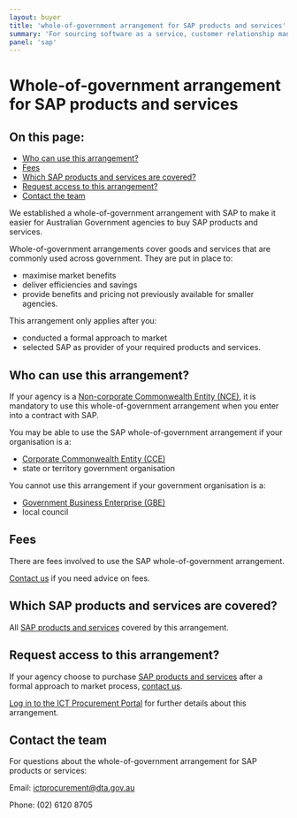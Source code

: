 ```yaml
---
layout: buyer
title: 'whole-of-government arrangement for SAP products and services'
summary: 'For sourcing software as a service, customer relationship management, development tools'
panel: 'sap'
---
```


# Whole-of-government arrangement for SAP products and services

<nav class="au-inpage-nav-links" aria-label="in page navigation">
  <h2 class="au-inpage-nav-links__heading">On this page:</h2>
  <ul class="au-link-list">
    <li><a href="#who-can-use-this-arrangement">Who can use this arrangement?</a></li>
    <li><a href="#fees">Fees</a></li>
    <li><a href="#which-products-and-services-are-covered">Which SAP products and services are covered?</a></li>
    <li><a href="#request-access-to-this-arrangement">Request access to this arrangement?</a></li>
    <li><a href="#contact-the-team">Contact the team</a></li>
  </ul>
</nav>

We established a whole-of-government arrangement with SAP to make it easier for Australian Government agencies to buy SAP products and services.

Whole-of-government arrangements cover goods and services that are commonly used across government. They are put in place to:

- maximise market benefits
- deliver efficiencies and savings
- provide benefits and pricing not previously available for smaller agencies.

This arrangement only applies after you:

- conducted a formal approach to market
- selected SAP as provider of your required products and services.

## <span name="who-can-use-this-arrangement">Who can use this arrangement?</span>

If your agency is a <a href="https://www.finance.gov.au/about-us/glossary/pgpa/term-non-corporate-commonwealth-entity-nce" target="_blank" rel="external noreferrer">Non-corporate Commonwealth Entity (NCE)</a>, it is mandatory to use this whole-of-government arrangement when you enter into a contract with SAP.

You may be able to use the SAP whole-of-government arrangement if your organisation is a:

- <a href="https://www.finance.gov.au/about-us/glossary/pgpa/term-corporate-commonwealth-entity-cce" target="_blank" rel="external noreferrer">Corporate Commonwealth Entity (CCE)</a>
- state or territory government organisation

You cannot use this arrangement if your government organisation is a:

- <a href="https://www.finance.gov.au/business/government-business-enterprises" target="_blank" rel="external noreferrer">Government Business Enterprise (GBE)</a>
- local council

## <span name="fees">Fees</span>

There are fees involved to use the SAP whole-of-government arrangement.

<a href="#contact-the-team">Contact us</a> if you need advice on fees.

## <span name="which-products-and-services-are-covered">Which SAP products and services are covered?</span>

All <a href="https://www.sap.com/australia/index.html" target="_blank" rel="external noreferrer">SAP products and services</a> covered by this arrangement.

## <span name="request-access-to-this-arrangement">Request access to this arrangement?</span>

If your agency choose to purchase <a href="https://www.sap.com/australia/index.html" target="_blank" rel="external noreferrer">SAP products and services</a> after a formal approach to market process, <a href="#contact-the-team">contact us</a>.

<a href="https://ictprocurement.service-now.com/" target="_blank" rel="external noreferrer">Log in to the ICT Procurement Portal</a> for further details about this arrangement.

## <span name="contact-the-team">Contact the team</span>

For questions about the whole-of-government arrangement for SAP products or services:

Email: [ictprocurement@dta.gov.au](mailto:ictprocurement@dta.gov.au)

Phone: (02) 6120 8705
